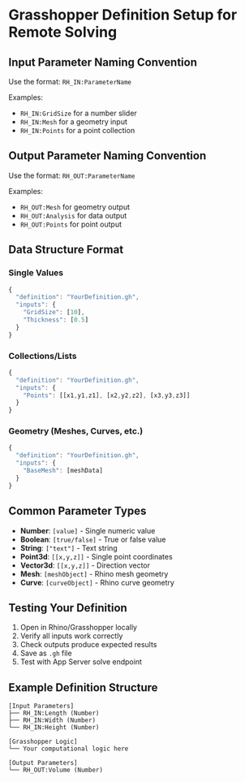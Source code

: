 # Grasshopper Definition Setup for Remote Solving

## Input Parameter Naming Convention

Use the format: `RH_IN:ParameterName`

Examples:
- `RH_IN:GridSize` for a number slider
- `RH_IN:Mesh` for a geometry input
- `RH_IN:Points` for a point collection

## Output Parameter Naming Convention

Use the format: `RH_OUT:ParameterName`

Examples:
- `RH_OUT:Mesh` for geometry output
- `RH_OUT:Analysis` for data output
- `RH_OUT:Points` for point output

## Data Structure Format

### Single Values
```javascript
{
  "definition": "YourDefinition.gh",
  "inputs": {
    "GridSize": [10],
    "Thickness": [0.5]
  }
}
```

### Collections/Lists
```javascript
{
  "definition": "YourDefinition.gh",
  "inputs": {
    "Points": [[x1,y1,z1], [x2,y2,z2], [x3,y3,z3]]
  }
}
```

### Geometry (Meshes, Curves, etc.)
```javascript
{
  "definition": "YourDefinition.gh",
  "inputs": {
    "BaseMesh": [meshData]
  }
}
```

## Common Parameter Types

- **Number**: `[value]` - Single numeric value
- **Boolean**: `[true/false]` - True or false value
- **String**: `["text"]` - Text string
- **Point3d**: `[[x,y,z]]` - Single point coordinates
- **Vector3d**: `[[x,y,z]]` - Direction vector
- **Mesh**: `[meshObject]` - Rhino mesh geometry
- **Curve**: `[curveObject]` - Rhino curve geometry

## Testing Your Definition

1. Open in Rhino/Grasshopper locally
2. Verify all inputs work correctly
3. Check outputs produce expected results
4. Save as `.gh` file
5. Test with App Server solve endpoint

## Example Definition Structure

```
[Input Parameters]
├── RH_IN:Length (Number)
├── RH_IN:Width (Number)
└── RH_IN:Height (Number)

[Grasshopper Logic]
└── Your computational logic here

[Output Parameters]
└── RH_OUT:Volume (Number)
```
